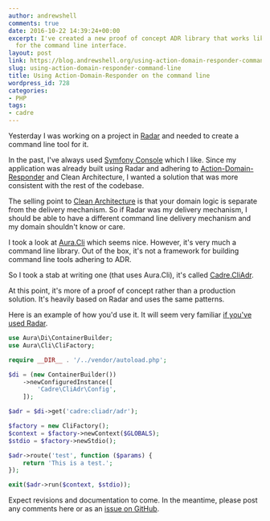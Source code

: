 ```yaml
---
author: andrewshell
comments: true
date: 2016-10-22 14:39:24+00:00
excerpt: I've created a new proof of concept ADR library that works like Radar, only
  for the command line interface.
layout: post
link: https://blog.andrewshell.org/using-action-domain-responder-command-line/
slug: using-action-domain-responder-command-line
title: Using Action-Domain-Responder on the command line
wordpress_id: 728
categories:
- PHP
tags:
- cadre
---
```


Yesterday I was working on a project in [Radar](https://github.com/radarphp/Radar.Project) and needed to create a command line tool for it.

In the past, I've always used [Symfony Console](http://symfony.com/doc/current/components/console.html) which I like. Since my application was already built using Radar and adhering to [Action-Domain-Responder](http://pmjones.io/adr/) and Clean Architecture, I wanted a solution that was more consistent with the rest of the codebase.

The selling point to [Clean Architecture](https://8thlight.com/blog/uncle-bob/2012/08/13/the-clean-architecture.html) is that your domain logic is separate from the delivery mechanism. So if Radar was my delivery mechanism, I should be able to have a different command line delivery mechanism and my domain shouldn't know or care.

I took a look at [Aura.Cli](https://github.com/auraphp/Aura.Cli) which seems nice. However, it's very much a command line library. Out of the box, it's not a framework for building command line tools adhering to ADR.

So I took a stab at writing one (that uses Aura.Cli), it's called [Cadre.CliAdr](https://github.com/cadrephp/Cadre.CliAdr).

At this point, it's more of a proof of concept rather than a production solution. It's heavily based on Radar and uses the same patterns.

Here is an example of how you'd use it. It will seem very familiar [if you've used Radar](https://www.futureproofphp.com/2016/09/21/radar-under-the-hood/).

```php
use Aura\Di\ContainerBuilder;
use Aura\Cli\CliFactory;

require __DIR__ . '/../vendor/autoload.php';

$di = (new ContainerBuilder())
    ->newConfiguredInstance([
        'Cadre\CliAdr\Config',
    ]);

$adr = $di->get('cadre:cliadr/adr');

$factory = new CliFactory();
$context = $factory->newContext($GLOBALS);
$stdio = $factory->newStdio();

$adr->route('test', function ($params) {
    return 'This is a test.';
});

exit($adr->run($context, $stdio));
```

Expect revisions and documentation to come.  In the meantime, please post any comments here or as an [issue on GitHub](https://github.com/cadrephp/Cadre.CliAdr/issues).
